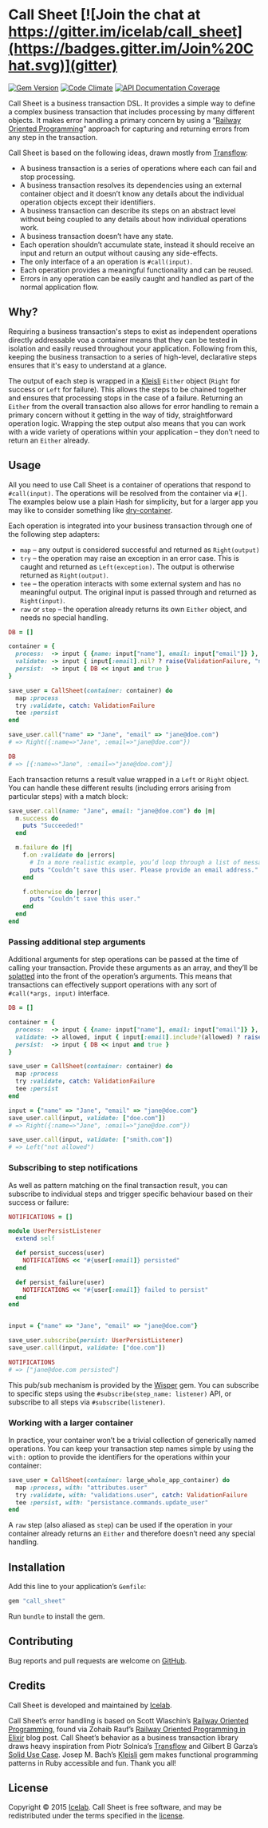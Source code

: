 [gitter]: https://gitter.im/icelab/call_sheet?utm_source=badge&utm_medium=badge&utm_campaign=pr-badge&utm_content=badge
[gem]: https://rubygems.org/gems/call_sheet
[code_climate]: https://codeclimate.com/github/icelab/call_sheet
[inch]: http://inch-ci.org/github/icelab/call_sheet

# Call Sheet [![Join the chat at https://gitter.im/icelab/call_sheet](https://badges.gitter.im/Join%20Chat.svg)](gitter)

[![Gem Version](https://img.shields.io/gem/v/call_sheet.svg)][gem]
[![Code Climate](https://img.shields.io/codeclimate/github/icelab/call_sheet.svg)][code_climate]
[![API Documentation Coverage](http://inch-ci.org/github/icelab/call_sheet.svg)][inch]

Call Sheet is a business transaction DSL. It provides a simple way to define a complex business transaction that includes processing by many different objects. It makes error handling a primary concern by using a “[Railway Oriented Programming](http://fsharpforfunandprofit.com/rop/)” approach for capturing and returning errors from any step in the transaction.

Call Sheet is based on the following ideas, drawn mostly from [Transflow](http://github.com/solnic/transflow):

* A business transaction is a series of operations where each can fail and stop processing.
* A business transaction resolves its dependencies using an external container object and it doesn’t know any details about the individual operation objects except their identifiers.
* A business transaction can describe its steps on an abstract level without being coupled to any details about how individual operations work.
* A business transaction doesn’t have any state.
* Each operation shouldn’t accumulate state, instead it should receive an input and return an output without causing any side-effects.
* The only interface of a an operation is `#call(input)`.
* Each operation provides a meaningful functionality and can be reused.
* Errors in any operation can be easily caught and handled as part of the normal application flow.

## Why?

Requiring a business transaction's steps to exist as independent operations directly addressable voa a container means that they can be tested in isolation and easily reused throughout your application. Following from this, keeping the business transaction to a series of high-level, declarative steps ensures that it's easy to understand at a glance.

The output of each step is wrapped in a [Kleisli](https://github.com/txus/kleisli) `Either` object (`Right` for success or `Left` for failure). This allows the steps to be chained together and ensures that processing stops in the case of a failure. Returning an `Either` from the overall transaction also allows for error handling to remain a primary concern without it getting in the way of tidy, straightforward operation logic. Wrapping the step output also means that you can work with a wide variety of operations within your application – they don’t need to return an `Either` already.

## Usage

All you need to use Call Sheet is a container of operations that respond to `#call(input)`. The operations will be resolved from the container via `#[]`. The examples below use a plain Hash for simplicity, but for a larger app you may like to consider something like [dry-container](https://github.com/dryrb/dry-container).

Each operation is integrated into your business transaction through one of the following step adapters:

* `map` – any output is considered successful and returned as `Right(output)`
* `try` – the operation may raise an exception in an error case. This is caught and returned as `Left(exception)`. The output is otherwise returned as `Right(output)`.
* `tee` – the operation interacts with some external system and has no meaningful output. The original input is passed through and returned as `Right(input)`.
* `raw` or `step` – the operation already returns its own `Either` object, and needs no special handling.

```ruby
DB = []

container = {
  process:  -> input { {name: input["name"], email: input["email"]} },
  validate: -> input { input[:email].nil? ? raise(ValidationFailure, "not valid") : input },
  persist:  -> input { DB << input and true }
}

save_user = CallSheet(container: container) do
  map :process
  try :validate, catch: ValidationFailure
  tee :persist
end

save_user.call("name" => "Jane", "email" => "jane@doe.com")
# => Right({:name=>"Jane", :email=>"jane@doe.com"})

DB
# => [{:name=>"Jane", :email=>"jane@doe.com"}]
```

Each transaction returns a result value wrapped in a `Left` or `Right` object. You can handle these different results (including errors arising from particular steps) with a match block:

```ruby
save_user.call(name: "Jane", email: "jane@doe.com") do |m|
  m.success do
    puts "Succeeded!"
  end

  m.failure do |f|
    f.on :validate do |errors|
      # In a more realistic example, you’d loop through a list of messages in `errors`.
      puts "Couldn’t save this user. Please provide an email address."
    end

    f.otherwise do |error|
      puts "Couldn’t save this user."
    end
  end
end
```

### Passing additional step arguments

Additional arguments for step operations can be passed at the time of calling your transaction. Provide these arguments as an array, and they’ll be [splatted](https://endofline.wordpress.com/2011/01/21/the-strange-ruby-splat/) into the front of the operation’s arguments. This means that transactions can effectively support operations with any sort of `#call(*args, input)` interface.

```ruby
DB = []

container = {
  process:  -> input { {name: input["name"], email: input["email"]} },
  validate: -> allowed, input { input[:email].include?(allowed) ? raise(ValidationFailure, "not allowed") : input },
  persist:  -> input { DB << input and true }
}

save_user = CallSheet(container: container) do
  map :process
  try :validate, catch: ValidationFailure
  tee :persist
end

input = {"name" => "Jane", "email" => "jane@doe.com"}
save_user.call(input, validate: ["doe.com"])
# => Right({:name=>"Jane", :email=>"jane@doe.com"})

save_user.call(input, validate: ["smith.com"])
# => Left("not allowed")
```

### Subscribing to step notifications

As well as pattern matching on the final transaction result, you can subscribe to individual steps and trigger specific behaviour based on their success or failure:

```ruby
NOTIFICATIONS = []

module UserPersistListener
  extend self

  def persist_success(user)
    NOTIFICATIONS << "#{user[:email]} persisted"
  end

  def persist_failure(user)
    NOTIFICATIONS << "#{user[:email]} failed to persist"
  end
end


input = {"name" => "Jane", "email" => "jane@doe.com"}

save_user.subscribe(persist: UserPersistListener)
save_user.call(input, validate: ["doe.com"])

NOTIFICATIONS
# => ["jane@doe.com persisted"]
```

This pub/sub mechanism is provided by the [Wisper](https://github.com/krisleech/wisper) gem. You can subscribe to specific steps using the `#subscribe(step_name: listener)` API, or subscribe to all steps via `#subscribe(listener)`.

### Working with a larger container

In practice, your container won’t be a trivial collection of generically named operations. You can keep your transaction step names simple by using the `with:` option to provide the identifiers for the operations within your container:

```ruby
save_user = CallSheet(container: large_whole_app_container) do
  map :process, with: "attributes.user"
  try :validate, with: "validations.user", catch: ValidationFailure
  tee :persist, with: "persistance.commands.update_user"
end
```

A `raw` step (also aliased as `step`) can be used if the operation in your container already returns an `Either` and therefore doesn’t need any special handling.

## Installation

Add this line to your application’s `Gemfile`:

```ruby
gem "call_sheet"
```

Run `bundle` to install the gem.

## Contributing

Bug reports and pull requests are welcome on [GitHub](http://github.com/icelab/call_sheet).

## Credits

Call Sheet is developed and maintained by [Icelab](http://icelab.com.au/).

Call Sheet’s error handling is based on Scott Wlaschin’s [Railway Oriented Programming](http://fsharpforfunandprofit.com/rop/), found via Zohaib Rauf’s [Railway Oriented Programming in Elixir](http://zohaib.me/railway-programming-pattern-in-elixir/) blog post. Call Sheet’s behavior as a business transaction library draws heavy inspiration from Piotr Solnica’s [Transflow](http://github.com/solnic/transflow) and Gilbert B Garza’s [Solid Use Case](https://github.com/mindeavor/solid_use_case). Josep M. Bach’s [Kleisli](https://github.com/txus/kleisli) gem makes functional programming patterns in Ruby accessible and fun. Thank you all!

## License

Copyright © 2015 [Icelab](http://icelab.com.au/). Call Sheet is free software, and may be redistributed under the terms specified in the [license](LICENSE.md).
